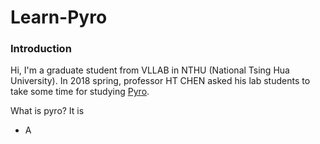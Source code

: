 # Learn-Pyro

### Introduction
Hi, I'm a graduate student from VLLAB in NTHU (National Tsing Hua University).
In 2018 spring, professor HT CHEN asked his lab students to take some time for studying [Pyro](http://pyro.ai/).

What is pyro? It is
+ A 
